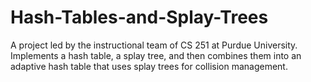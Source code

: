 # Hash-Tables-and-Splay-Trees
A project led by the instructional team of CS 251 at Purdue University. Implements a hash table, a splay tree, and then combines them into an adaptive hash table that uses splay trees for collision management.
